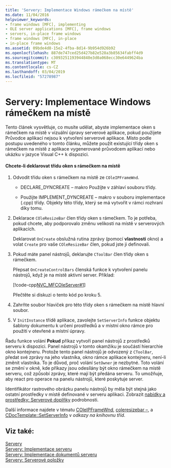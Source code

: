 ```yaml
---
title: 'Servery: Implementace Windows rámečkem na místě'
ms.date: 11/04/2016
helpviewer_keywords:
- frame windows [MFC], implementing
- OLE server applications [MFC], frame windows
- servers, in-place frame windows
- frame windows [MFC], in-place
- in-place frame windows
ms.assetid: 09bde4d8-15e2-4fba-8d14-9b954d926b92
ms.openlocfilehash: 887de747ced25d427b82e528a3b85634fabff4d9
ms.sourcegitcommit: c3093251193944840e3d0a068ecc30e6449624ba
ms.translationtype: MT
ms.contentlocale: cs-CZ
ms.lasthandoff: 03/04/2019
ms.locfileid: "57278987"
---
```

# <a name="servers-implementing-in-place-frame-windows"></a>Servery: Implementace Windows rámečkem na místě

Tento článek vysvětluje, co musíte udělat, abyste implementace oken s rámečkem na místě v vizuální úpravy serverové aplikace, pokud použijete Průvodce aplikací nejsou k vytvoření serverové aplikace. Místo podle postupu uvedeného v tomto článku, můžete použít existující třídy oken s rámečkem na místě z aplikace vygenerované průvodcem aplikací nebo ukázku v jazyce Visual C++ k dispozici.

#### <a name="to-declare-an-in-place-frame-window-class"></a>Chcete-li deklarovat třídu oken s rámečkem na místě

1. Odvodit třídu oken s rámečkem na místě ze `COleIPFrameWnd`.

   - DECLARE_DYNCREATE – makro Použíjte v záhlaví souboru třídy.

   - Použijte IMPLEMENT_DYNCREATE – makro v souboru implementace (.cpp) třídy. Objekty této třídy, který se má vytvořit v rámci rozhraní díky tomu.

1. Deklarace `COleResizeBar` člen třídy oken s rámečkem. To je potřeba, pokud chcete, aby podporovalo změnu velikosti na místě v serverových aplikacích.

   Deklarovat `OnCreate` obslužná rutina zprávy (pomocí **vlastnosti** okno) a volat `Create` pro vaše `COleResizeBar` člen, pokud jste ji definovali.

1. Pokud máte panel nástrojů, deklarujte `CToolBar` člen třídy oken s rámečkem.

   Přepsat `OnCreateControlBars` členská funkce k vytvoření panelu nástrojů, když je na místě aktivní server. Příklad:

   [!code-cpp[NVC_MFCOleServer#1](../mfc/codesnippet/cpp/servers-implementing-in-place-frame-windows_1.cpp)]

   Přečtěte si diskuzi o tento kód po kroku 5.

1. Zahrňte soubor hlaviček pro této třídy oken s rámečkem na místě hlavní soubor.

1. V `InitInstance` třídě aplikace, zavolejte `SetServerInfo` funkce objektu šablony dokumentu k určení prostředků a v místní okno rámce pro použití v otevřené a místní úpravy.

Řadu funkce volání **Pokud** příkaz vytvoří panel nástrojů z prostředků serveru k dispozici. Panel nástrojů v tomto okamžiku je součástí hierarchie okno kontejneru. Protože tento panel nástrojů je odvozený z `CToolBar`, předat své zprávy na jeho vlastníka, okno rámce aplikace kontejneru, není-li změnit vlastníka. To je důvod, proč volání `SetOwner` je nezbytné. Toto volání se změní v okně, kde příkazy jsou odesílány být okno rámečkem na místě serveru, což způsobí zprávy, které mají být předána serveru. To umožňuje, aby react pro operace na panelu nástrojů, které poskytuje server.

Identifikátor rastrového obrázku panelu nástrojů by měla být stejná jako ostatní prostředky v místě definované v serveru aplikaci. Zobrazit [nabídky a prostředky: Serverové doplňky](../mfc/menus-and-resources-server-additions.md) podrobnosti.

Další informace najdete v tématu [COleIPFrameWnd](../mfc/reference/coleipframewnd-class.md), [coleresizebar –](../mfc/reference/coleresizebar-class.md), a [CDocTemplate::SetServerInfo](../mfc/reference/cdoctemplate-class.md#setserverinfo) v *odkazy na knihovnu tříd*.

## <a name="see-also"></a>Viz také:

[Servery](../mfc/servers.md)<br/>
[Servery: Implementace serveru](../mfc/servers-implementing-a-server.md)<br/>
[Servery: Implementace dokumentů serveru](../mfc/servers-implementing-server-documents.md)<br/>
[Servery: Serverové položky](../mfc/servers-server-items.md)
